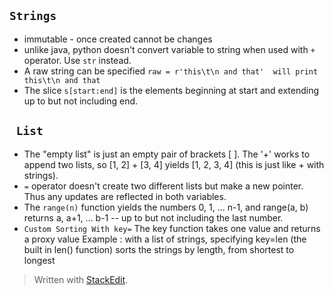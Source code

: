 `Strings`
---
- immutable - once created cannot be changes
- unlike java, python doesn't convert variable to string when used with `+` operator. Use `str` instead.
- A raw string can be specified `raw = r'this\t\n and that'  will print this\t\n and that`
- The slice `s[start:end]` is the elements beginning at start and extending up to but not including end.

` List`
---
- The "empty list" is just an empty pair of brackets [ ]. The '+' works to append two lists, so [1, 2] + [3, 4] yields [1, 2, 3, 4] (this is just like + with strings).
- `=` operator doesn't create two different lists but make a new pointer. Thus any updates are reflected in both variables.
- The `range(n)` function yields the numbers 0, 1, ... n-1, and range(a, b) returns a, a+1, ... b-1 -- up to but not including the last number.
- `Custom Sorting With key=` The key function takes one value and returns a proxy value Example : with a list of strings, specifying key=len (the built in len() function) sorts the strings by length, from shortest to longest
> Written with [StackEdit](https://stackedit.io/).
<!--stackedit_data:
eyJoaXN0b3J5IjpbLTU0NDM0MjMzOCwzNjk2MzUyMTYsOTQ4ND
cwOTM1LDgyNzYzNjc3NSwxNzQ4NzI5MTkwLDMyNTg3NTAwMl19

-->